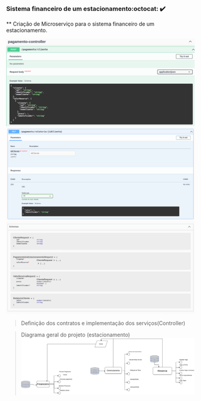 ### Sistema financeiro de um estacionamento:octocat: :heavy_check_mark:

** Criação de Microserviço para o sistema financeiro de um estacionamento.

![Post-Controller](./img/Post-Controller.png)
![Get-Controller](./img/Get-Controller.png)
![Request](./img/Request.png)

> Definição dos contratos e implementação dos serviços(Controller)

> Diagrama geral do projeto (estacionamento)
![Diagrama Estacionamento](./img/Diagramas-Coreografado.drawio.png)

